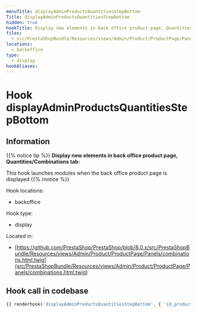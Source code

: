 ```yaml
---
menuTitle: displayAdminProductsQuantitiesStepBottom
Title: displayAdminProductsQuantitiesStepBottom
hidden: true
hookTitle: Display new elements in back office product page, Quantities/Combinations tab
files:
  - src/PrestaShopBundle/Resources/views/Admin/Product/ProductPage/Panels/combinations.html.twig
locations:
  - backoffice
type:
  - display
hookAliases:
---
```


# Hook displayAdminProductsQuantitiesStepBottom

## Information

{{% notice tip %}}
**Display new elements in back office product page, Quantities/Combinations tab:** 

This hook launches modules when the back office product page is displayed
{{% /notice %}}

Hook locations: 
  - backoffice

Hook type: 
  - display

Located in: 
  - [https://github.com/PrestaShop/PrestaShop/blob/8.0.x/src/PrestaShopBundle/Resources/views/Admin/Product/ProductPage/Panels/combinations.html.twig](src/PrestaShopBundle/Resources/views/Admin/Product/ProductPage/Panels/combinations.html.twig)

## Hook call in codebase

```php
{{ renderhook('displayAdminProductsQuantitiesStepBottom', { 'id_product': productId }) }}
```
